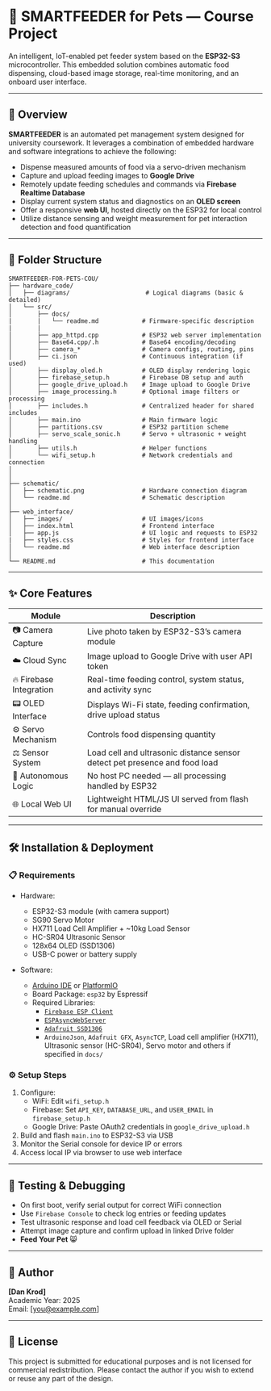 # 🐾 SMARTFEEDER for Pets — Course Project

An intelligent, IoT-enabled pet feeder system based on the **ESP32-S3** microcontroller. This embedded solution combines automatic food dispensing, cloud-based image storage, real-time monitoring, and an onboard user interface.

---

## 📌 Overview

**SMARTFEEDER** is an automated pet management system designed for university coursework. It leverages a combination of embedded hardware and software integrations to achieve the following:

- Dispense measured amounts of food via a servo-driven mechanism
- Capture and upload feeding images to **Google Drive**
- Remotely update feeding schedules and commands via **Firebase Realtime Database**
- Display current system status and diagnostics on an **OLED screen**
- Offer a responsive **web UI**, hosted directly on the ESP32 for local control
- Utilize distance sensing and weight measurement for pet interaction detection and food quantification

---

## 📁 Folder Structure

```
SMARTFEEDER-FOR-PETS-COU/
├── hardware_code/
│   ├── diagrams/                     # Logical diagrams (basic & detailed)
│   └── src/
│       ├── docs/   
|       |   └── readme.md            # Firmware-specific description 
|       |
│       ├── app_httpd.cpp            # ESP32 web server implementation
│       ├── Base64.cpp/.h            # Base64 encoding/decoding
│       ├── camera_*                 # Camera configs, routing, pins
│       ├── ci.json                  # Continuous integration (if used)
│       ├── display_oled.h           # OLED display rendering logic
│       ├── firebase_setup.h         # Firebase DB setup and auth
│       ├── google_drive_upload.h    # Image upload to Google Drive
│       ├── image_processing.h       # Optional image filters or processing
│       ├── includes.h               # Centralized header for shared includes
│       ├── main.ino                 # Main firmware logic
│       ├── partitions.csv           # ESP32 partition scheme
│       ├── servo_scale_sonic.h      # Servo + ultrasonic + weight handling
│       ├── utils.h                  # Helper functions
│       └── wifi_setup.h             # Network credentials and connection
│                      
│
├── schematic/
│   ├── schematic.png                # Hardware connection diagram
│   └── readme.md                    # Schematic description
│
├── web_interface/
│   ├── images/                      # UI images/icons
│   ├── index.html                   # Frontend interface
│   ├── app.js                       # UI logic and requests to ESP32
|   ├── styles.css                   # Styles for frontend interface
│   └── readme.md                    # Web interface description
│
└── README.md                        # This documentation
```

---

## ✨ Core Features

<table>
  <thead>
    <tr>
      <th>Module</th>
      <th>Description</th>
    </tr>
  </thead>
  <tbody>
    <tr>
      <td>📷 Camera Capture</td>
      <td>Live photo taken by ESP32-S3’s camera module</td>
    </tr>
    <tr>
      <td>☁️ Cloud Sync</td>
      <td>Image upload to Google Drive with user API token</td>
    </tr>
    <tr>
      <td>🔥 Firebase Integration</td>
      <td>Real-time feeding control, system status, and activity sync</td>
    </tr>
    <tr>
      <td>📟 OLED Interface</td>
      <td>Displays Wi-Fi state, feeding confirmation, drive upload status</td>
    </tr>
    <tr>
      <td>⚙️ Servo Mechanism</td>
      <td>Controls food dispensing quantity</td>
    </tr>
    <tr>
      <td>⚖️ Sensor System</td>
      <td>Load cell and ultrasonic distance sensor detect pet presence and food load</td>
    </tr>
    <tr>
      <td>🧠 Autonomous Logic</td>
      <td>No host PC needed — all processing handled by ESP32</td>
    </tr>
    <tr>
      <td>🌐 Local Web UI</td>
      <td>Lightweight HTML/JS UI served from flash for manual override</td>
    </tr>
  </tbody>
</table>

---

## 🛠 Installation & Deployment

### 📋 Requirements

- Hardware:
  - ESP32-S3 module (with camera support)
  - SG90 Servo Motor
  - HX711 Load Cell Amplifier + ~10kg Load Sensor
  - HC-SR04 Ultrasonic Sensor
  - 128x64 OLED (SSD1306)
  - USB-C power or battery supply

- Software:
  - [Arduino IDE](https://www.arduino.cc/en/software) or [PlatformIO](https://platformio.org/)
  - Board Package: `esp32` by Espressif
  - Required Libraries:
    - [`Firebase ESP Client`](https://github.com/mobizt/Firebase-ESP-Client)
    - [`ESPAsyncWebServer`](https://github.com/me-no-dev/ESPAsyncWebServer)
    - [`Adafruit SSD1306`](https://github.com/adafruit/Adafruit_SSD1306)
    - `ArduinoJson`, `Adafruit GFX`, `AsyncTCP`, Load cell amplifier (HX711), Ultrasonic sensor (HC-SR04), Servo motor and others if specified in `docs/`

### ⚙️ Setup Steps

1. Configure:
   - WiFi: Edit `wifi_setup.h`
   - Firebase: Set `API_KEY`, `DATABASE_URL`, and `USER_EMAIL` in `firebase_setup.h`
   - Google Drive: Paste OAuth2 credentials in `google_drive_upload.h`
2. Build and flash `main.ino` to ESP32-S3 via USB
3. Monitor the Serial console for device IP or errors
4. Access local IP via browser to use web interface

---

## 🧪 Testing & Debugging

- On first boot, verify serial output for correct WiFi connection
- Use `Firebase Console` to check log entries or feeding updates
- Test ultrasonic response and load cell feedback via OLED or Serial
- Attempt image capture and confirm upload in linked Drive folder
- **Feed Your Pet** 😸

---

## 👤 Author

**[Dan Krod]**   
Academic Year: 2025  
Email: [you@example.com]

---

## 📜 License

This project is submitted for educational purposes and is not licensed for commercial redistribution. Please contact the author if you wish to extend or reuse any part of the design.